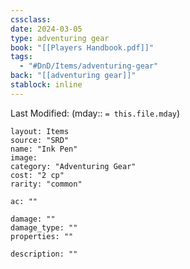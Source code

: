 ```yaml
---
cssclass: 
date: 2024-03-05
type: adventuring gear
book: "[[Players Handbook.pdf]]"
tags:
  - "#DnD/Items/adventuring-gear"
back: "[[adventuring gear]]"
stablock: inline
---
```

Last Modified: (mday:: `= this.file.mday`)


```statblock
layout: Items
source: "SRD"
name: "Ink Pen"
image: 
category: "Adventuring Gear"
cost: "2 cp"
rarity: "common"

ac: ""

damage: ""
damage_type: ""
properties: ""

description: ""
```